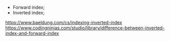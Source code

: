 - Forward index;
- Inverted index;

https://www.baeldung.com/cs/indexing-inverted-index \
https://www.codingninjas.com/studio/library/difference-between-inverted-index-and-forward-index
